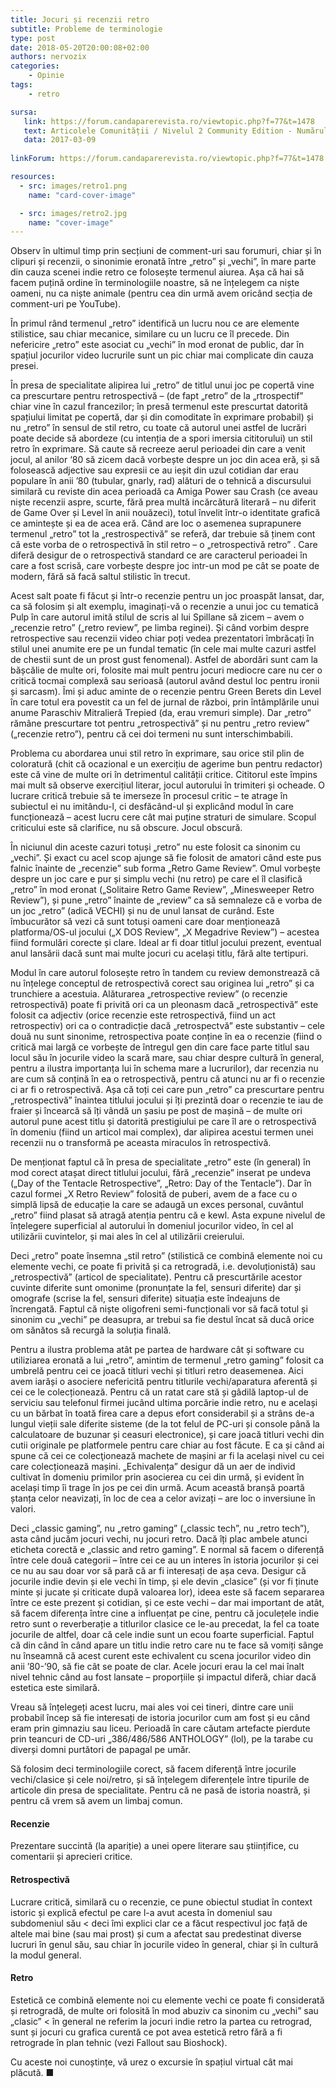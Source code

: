 ```yaml
---
title: Jocuri și recenzii retro
subtitle: Probleme de terminologie
type: post
date: 2018-05-20T20:00:08+02:00
authors: nervozix
categories:
    - Opinie
tags:
    - retro

sursa:
   link: https://forum.candaparerevista.ro/viewtopic.php?f=77&t=1478
   text: Articolele Comunității / Nivelul 2 Community Edition - Numărul 2
   data: 2017-03-09
 
linkForum: https://forum.candaparerevista.ro/viewtopic.php?f=77&t=1478

resources:
  - src: images/retro1.png
    name: "card-cover-image"

  - src: images/retro2.jpg
    name: "cover-image"
---
```

Observ în ultimul timp prin secțiuni de comment-uri sau forumuri, chiar și în clipuri și recenzii, o sinonimie eronată între „retro” și „vechi”, în mare parte din cauza scenei indie retro ce folosește termenul aiurea. Așa că hai să facem puțină ordine în terminologiile noastre, să ne înțelegem ca niște oameni, nu ca niște animale (pentru cea din urmă avem oricând secția de comment-uri pe YouTube). 

În primul rând termenul „retro” identifică un lucru nou ce are elemente stilistice, sau chiar mecanice, similare cu un lucru ce îl precede. Din nefericire „retro” este asociat cu „vechi” în mod eronat de public, dar în spațiul jocurilor video lucrurile sunt un pic chiar mai complicate din cauza presei.

În presa de specialitate alipirea lui „retro” de titlul unui joc pe copertă vine ca prescurtare pentru retrospectivă – (de fapt „retro” de la „rtrospectif” chiar vine în cazul francezilor; în presă termenul este prescurtat datorită spațiului limitat pe copertă, dar și din comoditate în exprimare probabil) și nu „retro” în sensul de stil retro, cu toate că autorul unei astfel de lucrări poate decide să abordeze (cu intenția de a spori imersia cititorului) un stil retro în exprimare. Să caute să recreeze aerul perioadei din care a venit jocul, al anilor ‘80 să zicem dacă vorbește despre un joc din acea eră, și să folosească adjective sau expresii ce au ieșit din uzul cotidian dar erau populare în anii ’80 (tubular, gnarly, rad) alături de o tehnică a discursului similară cu reviste din acea perioadă ca Amiga Power sau Crash (ce aveau niște recenzii aspre, scurte, fără prea multă incărcătură literară – nu diferit de Game Over și Level în anii nouăzeci), totul învelit într-o identitate grafică ce amintește și ea de acea eră. Când are loc o asemenea suprapunere termenul „retro” tot la „restrospectivă” se referă, dar trebuie să ținem cont că este vorba de o retrospectivă în stil retro – o „retrospectivă retro” . Care diferă desigur de o retrospectivă standard ce are caracterul perioadei în care a fost scrisă, care vorbește despre joc intr-un mod pe cât se poate de modern, fără să facă saltul stilistic în trecut.

Acest salt poate fi făcut și într-o recenzie pentru un joc proaspăt lansat, dar, ca să folosim și alt exemplu, imaginați-vă o recenzie a unui joc cu tematică Pulp în care autorul imită stilul de scris al lui Spillane să zicem – avem o „recenzie retro” („retro review”, pe limba reginei). Și când vorbim despre retrospective sau recenzii video chiar poți vedea prezentatori îmbrăcați în stilul unei anumite ere pe un fundal tematic (în cele mai multe cazuri astfel de chestii sunt de un prost gust fenomenal). Astfel de abordări sunt cam la bășcălie de multe ori, folosite mai mult pentru jocuri mediocre care nu cer o critică tocmai complexă sau serioasă (autorul având destul loc pentru ironii și sarcasm). Îmi și aduc aminte de o recenzie pentru Green Berets din Level în care totul era povestit ca un fel de jurnal de război, prin întâmplările unui anume Paraschiv Mitralieră Trepied (da, erau vremuri simple). Dar „retro” rămâne prescurtare tot pentru „retrospectivă” și nu pentru „retro review” („recenzie retro”), pentru că cei doi termeni nu sunt interschimbabili.

Problema cu abordarea unui stil retro în exprimare, sau orice stil plin de coloratură (chit că ocazional e un exercițiu de agerime bun pentru redactor) este că vine de multe ori în detrimentul calității critice. Cititorul este împins mai mult să observe exercițiul literar, jocul autorului în trimiteri și ocheade. O lucrare critică trebuie să te imerseze în procesul critic – te atrage în subiectul ei nu imitându-l, ci desfăcând-ul și explicând modul în care funcționează – acest lucru cere cât mai puține straturi de simulare. Scopul criticului este să clarifice, nu să obscure. Jocul obscură.

În niciunul din aceste cazuri totuși „retro” nu este folosit ca sinonim cu „vechi”. Și exact cu acel scop ajunge să fie folosit de amatori când este pus falnic înainte de „recenzie” sub forma „Retro Game Review”. Omul vorbește despre un joc care e pur și simplu vechi (nu retro) pe care el îl clasifică „retro” în mod eronat („Solitaire Retro Game Review”, „Minesweeper Retro Review”), și pune „retro” înainte de „review” ca să semnaleze că e vorba de un joc „retro” (adică VECHI) și nu de unul lansat de curând. Este îmbucurător să vezi că sunt totuși oameni care doar menționează platforma/OS-ul jocului („X DOS Review”, „X Megadrive Review”) – acestea fiind formulări corecte și clare. Ideal ar fi doar titlul jocului prezent, eventual anul lansării dacă sunt mai multe jocuri cu același titlu, fără alte tertipuri.

Modul în care autorul folosește retro în tandem cu review demonstrează că nu înțelege conceptul de retrospectivă corect sau originea lui „retro” și ca trunchiere a acestuia. Alăturarea „retrospective review” (o recenzie retrospectivă) poate fi privită ori ca un pleonasm dacă „retrospectivă” este folosit ca adjectiv (orice recenzie este retrospectivă, fiind un act retrospectiv) ori ca o contradicție dacă „retrospectvă” este substantiv – cele două nu sunt sinonime, retrospectiva poate conține în ea o recenzie (fiind o critică mai largă ce vorbește de întregul gen din care face parte titlul sau locul său în jocurile video la scară mare, sau chiar despre cultură în general, pentru a ilustra importanța lui în schema mare a lucrurilor), dar recenzia nu are cum să conțină în ea o retrospectivă, pentru că atunci nu ar fi o recenzie ci ar fi o retrospectivă. Așa că toți cei care pun „retro” ca prescurtare pentru „retrospectivă” înaintea titlului jocului și îți prezintă doar o recenzie te iau de fraier și încearcă să îți vândă un șasiu pe post de mașină – de multe ori autorul pune acest titlu și datorită prestigiului pe care îl are o retrospectivă în domeniu (fiind un articol mai complex), dar alipirea acestui termen unei recenzii nu o transformă pe aceasta miraculos în retrospectivă.

De menționat faptul că în presa de specialitate „retro” este (în general) în mod corect atașat direct titlului jocului, fără „recenzie” inserat pe undeva („Day of the Tentacle Retrospective”, „Retro: Day of the Tentacle”). Dar în cazul formei „X Retro Review” folosită de puberi, avem de a face cu o simplă lipsă de educație la care se adaugă un exces personal, cuvântul „retro” fiind plasat să atragă atenția pentru că e kewl. Asta expune nivelul de înțelegere superficial al autorului în domeniul jocurilor video, în cel al utilizării cuvintelor, și mai ales în cel al utilizării creierului.

Deci „retro” poate însemna „stil retro” (stilistică ce combină elemente noi cu elemente vechi, ce poate fi privită și ca retrogradă, i.e. devoluționistă) sau „retrospectivă” (articol de specialitate). Pentru că prescurtările acestor cuvinte diferite sunt omonime (pronunțate la fel, sensuri diferite) dar și omografe (scrise la fel, sensuri diferite) situația este îndeajuns de încrengată. Faptul că niște oligofreni semi-funcționali vor să facă totul și sinonim cu „vechi” pe deasupra, ar trebui sa fie destul încat să ducă orice om sănătos să recurgă la soluția finală.

Pentru a ilustra problema atât pe partea de hardware cât și software cu utiliziarea eronată a lui „retro”, amintim de termenul „retro gaming” folosit ca umbrelă pentru cei ce joacă titluri vechi și titluri retro deasemenea. Aici avem iarăși o asociere nefericită pentru titlurile vechi/aparatura aferentă și cei ce le colecționează. Pentru că un ratat care stă și gâdilă laptop-ul de serviciu sau telefonul firmei jucând ultima porcărie indie retro, nu e același cu un bărbat în toată firea care a depus efort considerabil și a strâns de-a lungul vieții sale diferite sisteme (de la tot felul de PC-uri și console până la calculatoare de buzunar și ceasuri electronice), și care joacă titluri vechi din cutii originale pe platformele pentru care chiar au fost făcute. E ca și când ai spune că cei ce colecţionează machete de mașini ar fi la același nivel cu cei care colecționează mașini. „Echivalența” desigur dă un aer de individ cultivat în domeniu primilor prin asocierea cu cei din urmă, și evident în același timp îi trage în jos pe cei din urmă. Acum această branșă poartă ștanța celor neavizați, în loc de cea a celor avizați – are loc o inversiune în valori.

Deci „classic gaming”, nu „retro gaming” („classic tech”, nu „retro tech”), asta când jucăm jocuri vechi, nu jocuri retro. Dacă îți plac ambele atunci eticheta corectă e „classic and retro gaming”. E normal să facem o diferență între cele două categorii – între cei ce au un interes în istoria jocurilor și cei ce nu au sau doar vor să pară că ar fi interesați de așa ceva. Desigur că jocurile indie devin și ele vechi în timp, și ele devin „clasice” (și vor fi ținute minte și jucate și criticate după valoarea lor), ideea este să facem separarea între ce este prezent și cotidian, și ce este vechi – dar mai important de atât, să facem diferența între cine a influențat pe cine, pentru că joculețele indie retro sunt o reverberație a titlurilor clasice ce le-au precedat, la fel ca toate jocurile de altfel, doar că cele indie sunt un ecou foarte superficial. Faptul că din când în când apare un titlu indie retro care nu te face să vomiți sânge nu înseamnă că acest curent este echivalent cu scena jocurilor video din anii ’80-’90, să fie cât se poate de clar. Acele jocuri erau la cel mai înalt nivel tehnic când au fost lansate – proporțiile și impactul diferă, chiar dacă estetica este similară.

Vreau să înțelegeți acest lucru, mai ales voi cei tineri, dintre care unii probabil încep să fie interesați de istoria jocurilor cum am fost și eu când eram prin gimnaziu sau liceu. Perioadă în care căutam artefacte pierdute prin teancuri de CD-uri „386/486/586 ANTHOLOGY” (lol), pe la tarabe cu diverși domni purtători de papagal pe umăr.

Să folosim deci terminologiile corect, să facem diferență între jocurile vechi/clasice și cele noi/retro, și să înțelegem diferențele între tipurile de articole din presa de specialitate. Pentru că ne pasă de istoria noastră, și pentru că vrem să avem un limbaj comun.


#### Recenzie
Prezentare succintă (la apariție) a unei opere literare sau științifice, cu comentarii și aprecieri critice.

#### Retrospectivă
Lucrare critică, similară cu o recenzie, ce pune obiectul studiat în context istoric și explică efectul pe care l-a avut acesta în domeniul sau subdomeniul său < deci îmi explici clar ce a făcut respectivul joc față de altele mai bine (sau mai prost) și cum a afectat sau predestinat diverse lucruri în genul său, sau chiar în jocurile video în general, chiar și în cultură la modul general.

#### Retro
Estetică ce combină elemente noi cu elemente vechi ce poate fi considerată și retrogradă, de multe ori folosită în mod abuziv ca sinonim cu „vechi” sau „clasic” < în general ne referim la jocuri indie retro la partea cu retrograd, sunt și jocuri cu grafica curentă ce pot avea estetică retro fără a fi retrograde în plan tehnic (vezi Fallout sau Bioshock).

Cu aceste noi cunoștințe, vă urez o excursie în spațiul virtual cât mai plăcută. ■